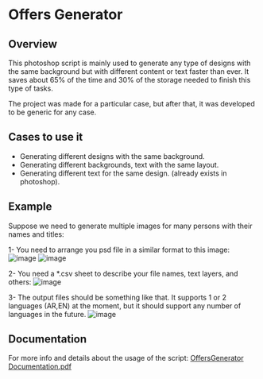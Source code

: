 # Offers Generator

## Overview
This photoshop script is mainly used to generate any type of designs with the same background but with different content or text faster than ever.
It saves about 65% of the time and 30% of the storage needed to finish this type of tasks.

The project was made for a particular case, but after that, it was developed to be generic for any case.

## Cases to use it
- Generating different designs with the same background.
- Generating different backgrounds, text with the same layout.
- Generating different text for the same design. (already exists in photoshop).


## Example
Suppose we need to generate multiple images for many persons with their names and titles:

1- You need to arrange you psd file in a similar format to this image:
![image](https://user-images.githubusercontent.com/12022095/194772711-f6eaa0d9-f1a0-43a8-88ed-8779d9e79885.png)
![image](https://user-images.githubusercontent.com/12022095/194772765-11e57329-7ae3-4883-ac06-6e6dc6136097.png)

2- You need a *.csv sheet to describe your file names, text layers, and others:
![image](https://user-images.githubusercontent.com/12022095/194772728-01740f49-68bc-41bf-b97c-132d6f2dfa5f.png)

3- The output files should be something like that. It supports 1 or 2 languages (AR,EN) at the moment, but it should support any number of languages in the future.
     ![image](https://user-images.githubusercontent.com/12022095/194772745-5ea99fdb-b24d-4f5f-ac95-5272bc204ee6.png)
     
## Documentation
For more info and details about the usage of the script: [OffersGenerator Documentation.pdf](https://github.com/ahmedemasry/OffersGenerator/blob/main/OffersGenerator%20Documentation.pdf)





